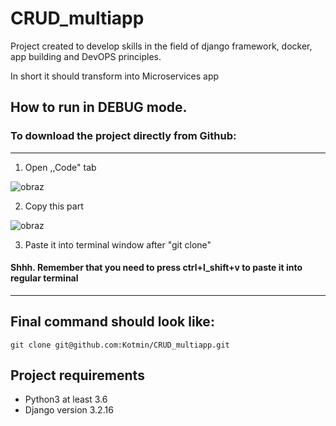 # CRUD_multiapp
Project created to develop skills in the field of django framework, docker, app building and DevOPS principles.

In short it should transform into Microservices app


## How to run in DEBUG mode.

### To download the project directly from Github:

---
1. Open ,,Code" tab

![obraz](https://user-images.githubusercontent.com/70173732/214968414-7b81b2e9-723e-4d86-84a2-25dbddfa3d2c.png)

2. Copy this part

![obraz](https://user-images.githubusercontent.com/70173732/214968592-b5b5d996-ae6c-468b-8507-c6d76c831f3d.png)

3. Paste it into terminal window after "git clone" 
#### Shhh. Remember that you need to press ctrl+l_shift+v to paste it into regular terminal
---

## Final command should look like:
```
git clone git@github.com:Kotmin/CRUD_multiapp.git
```


## Project requirements
- Python3 at least 3.6
- Django version 3.2.16
